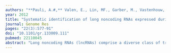 ```yaml
---
authors: "**Pauli, A.#,** Valen, E., Lin, MF., Garber, M., Vastenhouw, NL., Levin, JZ., Fan, L., Sandelin, A., Rinn, JL., Regev, A., Schier, AF#."
year: 2012
title: "Systematic identification of long noncoding RNAs expressed during zebrafish embryogenesis"
journal: Genome Res
pages: "22(3):577-91"
doi: "10.1101/gr.133009.111"
pubmed: 22110045
abstract: "Long noncoding RNAs (lncRNAs) comprise a diverse class of transcripts that structurally resemble mRNAs but do not encode proteins. Recent genome-wide studies in humans and the mouse have annotated lncRNAs expressed in cell lines and adult tissues, but a systematic analysis of lncRNAs expressed during vertebrate embryogenesis has been elusive. To identify lncRNAs with potential functions in vertebrate embryogenesis, we performed a time-series of RNA-seq experiments at eight stages during early zebrafish development. We reconstructed 56,535 high-confidence transcripts in 28,912 loci, recovering the vast majority of expressed RefSeq transcripts while identifying thousands of novel isoforms and expressed loci. We defined a stringent set of 1133 noncoding multi-exonic transcripts expressed during embryogenesis. These include long intergenic ncRNAs (lincRNAs), intronic overlapping lncRNAs, exonic antisense overlapping lncRNAs, and precursors for small RNAs (sRNAs). Zebrafish lncRNAs share many of the characteristics of their mammalian counterparts: relatively short length, low exon number, low expression, and conservation levels comparable to that of introns. Subsets of lncRNAs carry chromatin signatures characteristic of genes with developmental functions. The temporal expression profile of lncRNAs revealed two novel properties: lncRNAs are expressed in narrower time windows than are protein-coding genes and are specifically enriched in early-stage embryos. In addition, several lncRNAs show tissue-specific expression and distinct subcellular localization patterns. Integrative computational analyses associated individual lncRNAs with specific pathways and functions, ranging from cell cycle regulation to morphogenesis. Our study provides the first systematic identification of lncRNAs in a vertebrate embryo and forms the foundation for future genetic, genomic, and evolutionary studies."
---
```

